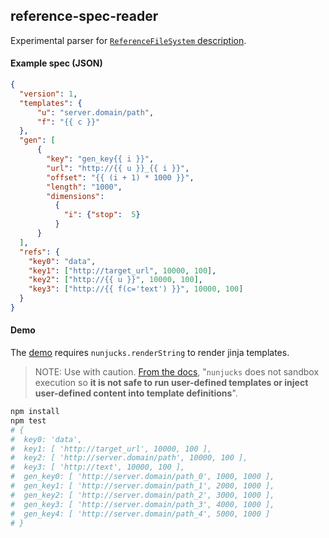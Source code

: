 ## reference-spec-reader

Experimental parser for [`ReferenceFileSystem` description](https://github.com/intake/fsspec-reference-maker).

#### Example spec (JSON)

```json
{
  "version": 1,
  "templates": {
      "u": "server.domain/path",
      "f": "{{ c }}"
  },
  "gen": [
      {
        "key": "gen_key{{ i }}",
        "url": "http://{{ u }}_{{ i }}",
        "offset": "{{ (i + 1) * 1000 }}",
        "length": "1000",
        "dimensions": 
          {
            "i": {"stop":  5}
          }
      }   
  ],
  "refs": {
    "key0": "data",
    "key1": ["http://target_url", 10000, 100],
    "key2": ["http://{{ u }}", 10000, 100],
    "key3": ["http://{{ f(c='text') }}", 10000, 100]
  }
}
```

#### Demo

The [demo](./test.js) requires `nunjucks.renderString` to render jinja templates.

> NOTE: Use with caution. [From the docs](https://mozilla.github.io/nunjucks/api.html), 
"`nunjucks` does not sandbox execution so **it is not safe to run user-defined 
templates or inject user-defined content into template definitions**". 

```bash
npm install
npm test
# {
#  key0: 'data',
#  key1: [ 'http://target_url', 10000, 100 ],
#  key2: [ 'http://server.domain/path', 10000, 100 ],
#  key3: [ 'http://text', 10000, 100 ],
#  gen_key0: [ 'http://server.domain/path_0', 1000, 1000 ],
#  gen_key1: [ 'http://server.domain/path_1', 2000, 1000 ],
#  gen_key2: [ 'http://server.domain/path_2', 3000, 1000 ],
#  gen_key3: [ 'http://server.domain/path_3', 4000, 1000 ],
#  gen_key4: [ 'http://server.domain/path_4', 5000, 1000 ]
# }
```